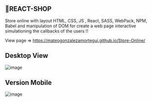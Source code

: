 ## 🚀REACT-SHOP 
Store online with layout HTML, CSS, JS , React, SASS, WebPack, NPM, Babel and manipulation of DOM for create a web page interactive simulationing the callbacks of the users !!

View page => https://mateogonzalezamortegui.github.io/Store-Online/

## Desktop View
![image](https://user-images.githubusercontent.com/108773631/185835740-05a7fbf6-4229-4a05-b9f8-529cea9a6cdc.png)

## Version Mobile
![image](https://user-images.githubusercontent.com/108773631/185837002-819ed106-8f52-40dc-8558-2e42bc30f6e8.png)
